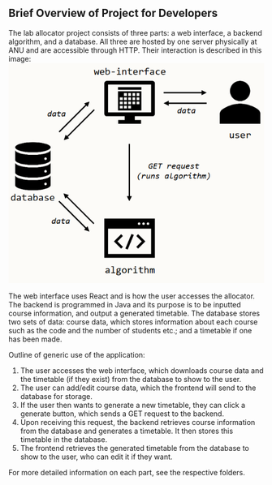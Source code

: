 ## Brief Overview of Project for Developers

The lab allocator project consists of three parts: a web interface, a backend algorithm, and a database. All three are hosted by one server physically at ANU and are accessible through HTTP.
Their interaction is described in this image:
![image](./images/structure.png)

The web interface uses React and is how the user accesses the allocator.
The backend is programmed in Java and its purpose is to be inputted course information, and output a generated timetable.
The database stores two sets of data: course data, which stores information about each course such as the code and the number of students etc.; and a timetable if one has been made.

Outline of generic use of the application: 
1. The user accesses the web interface, which downloads course data and the timetable (if they exist) from the database to show to the user.
2. The user can add/edit course data, which the frontend will send to the database for storage.
3. If the user then wants to generate a new timetable, they can click a generate button, which sends a GET request to the backend.
4. Upon receiving this request, the backend retrieves course information from the database and generates a timetable. It then stores this timetable in the database.
5. The frontend retrieves the generated timetable from the database to show to the user, who can edit it if they want.

For more detailed information on each part, see the respective folders.
